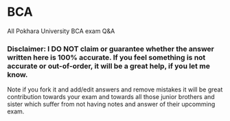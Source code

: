# BCA
All Pokhara University BCA exam Q&amp;A


### Disclaimer: I DO NOT claim or guarantee whether the answer written here is 100% accurate. If you feel something is not accurate or out-of-order, it will be a great help, if you let me know.




Note if you fork it and add/edit answers and remove mistakes it will be great contribution towards your exam and towards all those junior brothers and sister which suffer from not having notes and answer of their upcomming exam.





